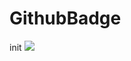 # GithubBadge
init
[![](https://jitpack.io/v/Iapa/GithubBadge.svg)](https://jitpack.io/#Iapa/GithubBadge)
